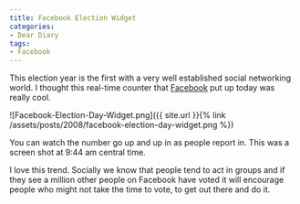 ```yaml
---
title: Facebook Election Widget
categories:
- Dear Diary
tags:
- Facebook
---
```


This election year is the first with a very well established social networking world. I thought this real-time counter that [Facebook](http://www.facebook.com/) put up today was really cool.

![Facebook-Election-Day-Widget.png]({{ site.url }}{% link /assets/posts/2008/facebook-election-day-widget.png %})

You can watch the number go up and up in as people report in. This was a screen shot at 9:44 am central time.

I love this trend. Socially we know that people tend to act in groups and if they see a million other people on Facebook have voted it will encourage people who might not take the time to vote, to get out there and do it.
